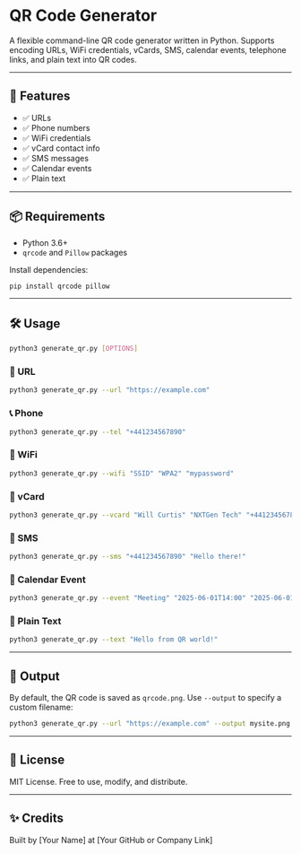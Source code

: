 # QR Code Generator

A flexible command-line QR code generator written in Python. Supports encoding URLs, WiFi credentials, vCards, SMS, calendar events, telephone links, and plain text into QR codes.

---

## 🚀 Features

- ✅ URLs
- ✅ Phone numbers
- ✅ WiFi credentials
- ✅ vCard contact info
- ✅ SMS messages
- ✅ Calendar events
- ✅ Plain text

---

## 📦 Requirements

- Python 3.6+
- `qrcode` and `Pillow` packages

Install dependencies:

```bash
pip install qrcode pillow
```

---

## 🛠 Usage

```bash
python3 generate_qr.py [OPTIONS]
```

### 🔗 URL

```bash
python3 generate_qr.py --url "https://example.com"
```

### 📞 Phone

```bash
python3 generate_qr.py --tel "+441234567890"
```

### 📶 WiFi

```bash
python3 generate_qr.py --wifi "SSID" "WPA2" "mypassword"
```

### 👤 vCard

```bash
python3 generate_qr.py --vcard "Will Curtis" "NXTGen Tech" "+441234567890" "will@example.com" "CTO"
```

### 💬 SMS

```bash
python3 generate_qr.py --sms "+441234567890" "Hello there!"
```

### 📅 Calendar Event

```bash
python3 generate_qr.py --event "Meeting" "2025-06-01T14:00" "2025-06-01T15:00" "HQ" "Discuss roadmap"
```

### 📝 Plain Text

```bash
python3 generate_qr.py --text "Hello from QR world!"
```

---

## 💾 Output

By default, the QR code is saved as `qrcode.png`. Use `--output` to specify a custom filename:

```bash
python3 generate_qr.py --url "https://example.com" --output mysite.png
```

---

## 📁 License

MIT License. Free to use, modify, and distribute.

---

## ✨ Credits

Built by [Your Name] at [Your GitHub or Company Link]

